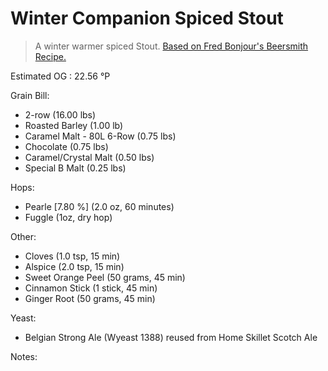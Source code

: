 Winter Companion Spiced Stout
===

> A winter warmer spiced Stout. [Based on Fred Bonjour's Beersmith Recipe.](http://www.beersmith.com/Recipes2/recipe_322.htm)

Estimated OG : 22.56 &#176;P

Grain Bill:

* 2-row (16.00 lbs)
* Roasted Barley (1.00 lb)
* Caramel Malt - 80L 6-Row (0.75 lbs)
* Chocolate (0.75 lbs)
* Caramel/Crystal Malt (0.50 lbs)
* Special B Malt (0.25 lbs)

Hops:

* Pearle [7.80 %] (2.0 oz, 60 minutes)
* Fuggle (1oz, dry hop)

Other:

* Cloves (1.0 tsp, 15 min)
* Alspice (2.0 tsp, 15 min)
* Sweet Orange Peel (50 grams, 45 min)
* Cinnamon Stick (1 stick, 45 min)
* Ginger Root (50 grams, 45 min)

Yeast:

* Belgian Strong Ale (Wyeast 1388) reused from Home Skillet Scotch Ale

Notes:

